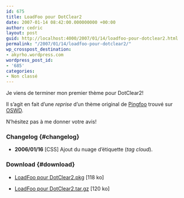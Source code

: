 ```yaml
---
id: 675
title: LoadFoo pour DotClear2
date: 2007-01-14 08:42:00.000000000 +00:00
author: cedric
layout: post
guid: http://localhost:4000/2007/01/14/loadfoo-pour-dotclear2.html
permalink: "/2007/01/14/loadfoo-pour-dotclear2/"
wp_crosspost_destination:
- akyrho.wordpress.com
wordpress_post_id:
- '685'
categories:
- Non classé
---
```

Je viens de terminer mon premier thème pour DotClear2!

Il s’agit en fait d’une _reprise_ d’un thème original de [Pingfoo](http://www.oswd.org/user/profile/id/20914) trouvé sur [OSWD](http://www.oswd.org/design/preview/id/3551).

N’hésitez pas à me donner votre avis!

### Changelog {#changelog}

  * **2006/01/16** [CSS] Ajout du nuage d’étiquette (_tag cloud_).

### Download {#download}

  * [LoadFoo pour DotClear2.pkg](/images/2007/10/theme-loadfoo2-10pkg.gz) [118 ko][  
](/images/2007/10/theme-loadfoo2-10pkg.gz) 

  * [LoadFoo pour DotClear2.tar.gz](/images/2007/10/theme-loadfoo2-10tar.gz) [120 ko][  
](/images/2007/10/theme-loadfoo2-10tar.gz) 

[](/images/2007/10/theme-loadfoo2-10pkg.gz)